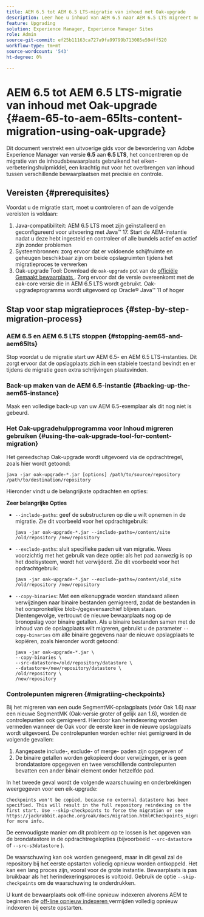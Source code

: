 ```yaml
---
title: AEM 6.5 tot AEM 6.5 LTS-migratie van inhoud met Oak-upgrade
description: Leer hoe u inhoud van AEM 6.5 naar AEM 6.5 LTS migreert met het gereedschap eikenupgrade
feature: Upgrading
solution: Experience Manager, Experience Manager Sites
role: Admin
source-git-commit: ef25b11163ca727a9fa99799b713085e594ff520
workflow-type: tm+mt
source-wordcount: '543'
ht-degree: 0%

---
```



# AEM 6.5 tot AEM 6.5 LTS-migratie van inhoud met Oak-upgrade {#aem-65-to-aem-65lts-content-migration-using-oak-upgrade}

Dit document verstrekt een uitvoerige gids voor de bevordering van Adobe Experience Manager van versie **6.5** aan **6.5 LTS**, het concentreren op de migratie van de inhoudsbewaarplaats gebruikend het eiken-verbeteringshulpmiddel, een krachtig nut voor het overbrengen van inhoud tussen verschillende bewaarplaatsen met precisie en controle.

## Vereisten {#prerequisites}

Voordat u de migratie start, moet u controleren of aan de volgende vereisten is voldaan:

1. Java-compatibiliteit: AEM 6.5 LTS moet zijn geïnstalleerd en geconfigureerd voor uitvoering met Java™ 17. Start de AEM-instantie nadat u deze hebt ingesteld en controleer of alle bundels actief en actief zijn zonder problemen
1. Systeembronnen: zorg ervoor dat er voldoende schijfruimte en geheugen beschikbaar zijn om beide opslagruimten tijdens het migratieproces te verwerken
1. Oak-upgrade Tool: Download de `oak-upgrade` pot van de [ officiële Gemaakt bewaarplaats ](https://mvnrepository.com/artifact/org.apache.jackrabbit/oak-upgrade). Zorg ervoor dat de versie overeenkomt met de eak-core versie die in AEM 6.5 LTS wordt gebruikt. Oak-upgradeprogramma wordt uitgevoerd op Oracle® Java™ 11 of hoger

## Stap voor stap migratieproces {#step-by-step-migration-process}

### AEM 6.5 en AEM 6.5 LTS stoppen {#stopping-aem65-and-aem65lts}

Stop voordat u de migratie start uw AEM 6.5- en AEM 6.5 LTS-instanties. Dit zorgt ervoor dat de opslagplaats zich in een stabiele toestand bevindt en er tijdens de migratie geen extra schrijvingen plaatsvinden.

### Back-up maken van de AEM 6.5-instantie {#backing-up-the-aem65-instance}

Maak een volledige back-up van uw AEM 6.5-exemplaar als dit nog niet is gebeurd.

### Het Oak-upgradehulpprogramma voor Inhoud migreren gebruiken {#using-the-oak-upgrade-tool-for-content-migration}

Het gereedschap Oak-upgrade wordt uitgevoerd via de opdrachtregel, zoals hier wordt getoond:

```
java -jar oak-upgrade-*.jar [options] /path/to/source/repository /path/to/destination/repository 
```

Hieronder vindt u de belangrijkste opdrachten en opties:

**Zeer belangrijke Opties**

* `--include-paths`: geef de substructuren op die u wilt opnemen in de migratie. Zie dit voorbeeld voor het opdrachtgebruik:

  ```
  java -jar oak-upgrade-*.jar --include-paths=/content/site /old/repository /new/repository
  ```

* `--exclude-paths`: sluit specifieke paden uit van migratie. Wees voorzichtig met het gebruik van deze optie: als het pad aanwezig is op het doelsysteem, wordt het verwijderd. Zie dit voorbeeld voor het opdrachtgebruik:

  ```
  java -jar oak-upgrade-*.jar --exclude-paths=/content/old_site /old/repository /new/repository 
  ```

* `--copy-binaries`: Met een eikenupgrade worden standaard alleen verwijzingen naar binaire bestanden gemigreerd, zodat de bestanden in het oorspronkelijke blob-/gegevensarchief blijven staan. Dientengevolge, vertrouwt de nieuwe bewaarplaats nog op de bronopslag voor binaire getallen. Als u binaire bestanden samen met de inhoud van de opslagplaats wilt migreren, gebruikt u de parameter `--copy-binaries` om alle binaire gegevens naar de nieuwe opslagplaats te kopiëren, zoals hieronder wordt getoond:

  ```
  java -jar oak-upgrade-*.jar \
  --copy-binaries \
  --src-datastore=/old/repository/datastore \
  --datastore=/new/repository/datastore \
  /old/repository \
  /new/repository 
  ```

### Controlepunten migreren {#migratiing-checkpoints}

Bij het migreren van een oude SegmentMK-opslagplaats (vóór Oak 1.6) naar een nieuwe SegmentMK (Oak-versie groter of gelijk aan 1.6), worden de controlepunten ook gemigreerd. Hierdoor kan herindexering worden vermeden wanneer de Oak voor de eerste keer in de nieuwe opslagplaats wordt uitgevoerd. De controlepunten worden echter niet gemigreerd in de volgende gevallen:

1. Aangepaste include-, exclude- of merge- paden zijn opgegeven of
1. De binaire getallen worden gekopieerd door verwijzingen, er is geen brondatastore opgegeven en twee verschillende controlepunten bevatten een ander binair element onder hetzelfde pad.

In het tweede geval wordt de volgende waarschuwing en onderbrekingen weergegeven voor een eik-upgrade:

```
Checkpoints won't be copied, because no external datastore has been specified. This will result in the full repository reindexing on the first start. Use --skip-checkpoints to force the migration or see https://jackrabbit.apache.org/oak/docs/migration.html#Checkpoints_migration for more info. 
```

De eenvoudigste manier om dit probleem op te lossen is het opgeven van de brondatastore in de opdrachtregelopties (bijvoorbeeld `--src-datastore` of `--src-s3datastore` ).

De waarschuwing kan ook worden genegeerd, maar in dit geval zal de repository bij het eerste opstarten volledig opnieuw worden ontkoppeld. Het kan een lang proces zijn, vooral voor de grote instantie. Bewaarplaats is pas bruikbaar als het herindexeringsproces is voltooid. Gebruik de optie `--skip-checkpoints` om de waarschuwing te onderdrukken.

U kunt de bewaarplaats ook off-line opnieuw indexeren alvorens AEM te beginnen die [ off-line opnieuw indexeren ](/help/sites-deploying/upgrade-offline-reindexing.md) vermijden volledig opnieuw indexeren bij eerste opstarten.
